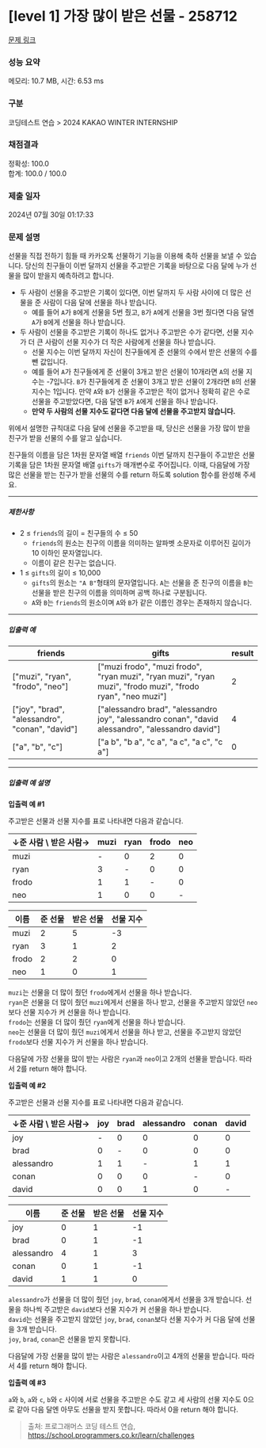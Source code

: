 # [level 1] 가장 많이 받은 선물 - 258712 

[문제 링크](https://school.programmers.co.kr/learn/courses/30/lessons/258712) 

### 성능 요약

메모리: 10.7 MB, 시간: 6.53 ms

### 구분

코딩테스트 연습 > 2024 KAKAO WINTER INTERNSHIP

### 채점결과

정확성: 100.0<br/>합계: 100.0 / 100.0

### 제출 일자

2024년 07월 30일 01:17:33

### 문제 설명

<p>선물을 직접 전하기 힘들 때 카카오톡 선물하기 기능을 이용해 축하 선물을 보낼 수 있습니다. 당신의 친구들이 이번 달까지 선물을 주고받은 기록을 바탕으로 다음 달에 누가 선물을 많이 받을지 예측하려고 합니다.</p>

<ul>
<li>두 사람이 선물을 주고받은 기록이 있다면, 이번 달까지 두 사람 사이에 더 많은 선물을 준 사람이 다음 달에 선물을 하나 받습니다.

<ul>
<li>예를 들어 <code>A</code>가 <code>B</code>에게 선물을 5번 줬고, <code>B</code>가 <code>A</code>에게 선물을 3번 줬다면 다음 달엔 <code>A</code>가 <code>B</code>에게 선물을 하나 받습니다.</li>
</ul></li>
<li>두 사람이 선물을 주고받은 기록이 하나도 없거나 주고받은 수가 같다면, 선물 지수가 더 큰 사람이 선물 지수가 더 작은 사람에게 선물을 하나 받습니다.

<ul>
<li>선물 지수는 이번 달까지 자신이 친구들에게 준 선물의 수에서 받은 선물의 수를 뺀 값입니다.</li>
<li>예를 들어 <code>A</code>가 친구들에게 준 선물이 3개고 받은 선물이 10개라면 <code>A</code>의 선물 지수는 -7입니다. <code>B</code>가 친구들에게 준 선물이 3개고 받은 선물이 2개라면 <code>B</code>의 선물 지수는 1입니다. 만약 <code>A</code>와 <code>B</code>가 선물을 주고받은 적이 없거나 정확히 같은 수로 선물을 주고받았다면, 다음 달엔 <code>B</code>가 <code>A</code>에게 선물을 하나 받습니다.</li>
<li><strong>만약 두 사람의 선물 지수도 같다면 다음 달에 선물을 주고받지 않습니다.</strong></li>
</ul></li>
</ul>

<p>위에서 설명한 규칙대로 다음 달에 선물을 주고받을 때, 당신은 선물을 가장 많이 받을 친구가 받을 선물의 수를 알고 싶습니다.</p>

<p>친구들의 이름을 담은 1차원 문자열 배열 <code>friends</code> 이번 달까지 친구들이 주고받은 선물 기록을 담은 1차원 문자열 배열 <code>gifts</code>가 매개변수로 주어집니다. 이때, 다음달에 가장 많은 선물을 받는 친구가 받을 선물의 수를 return 하도록 solution 함수를 완성해 주세요.</p>

<hr>

<h5>제한사항</h5>

<ul>
<li>2 ≤ <code>friends</code>의 길이 = 친구들의 수 ≤ 50

<ul>
<li><code>friends</code>의 원소는 친구의 이름을 의미하는 알파벳 소문자로 이루어진 길이가 10 이하인 문자열입니다.</li>
<li>이름이 같은 친구는 없습니다.</li>
</ul></li>
<li>1 ≤ <code>gifts</code>의 길이 ≤ 10,000

<ul>
<li><code>gifts</code>의 원소는 <code>"A B"</code>형태의 문자열입니다. <code>A</code>는 선물을 준 친구의 이름을 <code>B</code>는 선물을 받은 친구의 이름을 의미하며 공백 하나로 구분됩니다.</li>
<li><code>A</code>와 <code>B</code>는 <code>friends</code>의 원소이며 <code>A</code>와 <code>B</code>가 같은 이름인 경우는 존재하지 않습니다.</li>
</ul></li>
</ul>

<hr>

<h5>입출력 예</h5>
<table class="table">
        <thead><tr>
<th>friends</th>
<th>gifts</th>
<th>result</th>
</tr>
</thead>
        <tbody><tr>
<td>["muzi", "ryan", "frodo", "neo"]</td>
<td>["muzi frodo", "muzi frodo", "ryan muzi", "ryan muzi", "ryan muzi", "frodo muzi", "frodo ryan", "neo muzi"]</td>
<td>2</td>
</tr>
<tr>
<td>["joy", "brad", "alessandro", "conan", "david"]</td>
<td>["alessandro brad", "alessandro joy", "alessandro conan", "david alessandro", "alessandro david"]</td>
<td>4</td>
</tr>
<tr>
<td>["a", "b", "c"]</td>
<td>["a b", "b a", "c a", "a c", "a c", "c a"]</td>
<td>0</td>
</tr>
</tbody>
      </table>
<hr>

<h5>입출력 예 설명</h5>

<p><strong>입출력 예 #1</strong></p>

<p>주고받은 선물과 선물 지수를 표로 나타내면 다음과 같습니다.</p>
<table class="table">
        <thead><tr>
<th>↓준 사람 \ 받은 사람→</th>
<th>muzi</th>
<th>ryan</th>
<th>frodo</th>
<th>neo</th>
</tr>
</thead>
        <tbody><tr>
<td>muzi</td>
<td>-</td>
<td>0</td>
<td>2</td>
<td>0</td>
</tr>
<tr>
<td>ryan</td>
<td>3</td>
<td>-</td>
<td>0</td>
<td>0</td>
</tr>
<tr>
<td>frodo</td>
<td>1</td>
<td>1</td>
<td>-</td>
<td>0</td>
</tr>
<tr>
<td>neo</td>
<td>1</td>
<td>0</td>
<td>0</td>
<td>-</td>
</tr>
</tbody>
      </table><table class="table">
        <thead><tr>
<th>이름</th>
<th>준 선물</th>
<th>받은 선물</th>
<th>선물 지수</th>
</tr>
</thead>
        <tbody><tr>
<td>muzi</td>
<td>2</td>
<td>5</td>
<td>-3</td>
</tr>
<tr>
<td>ryan</td>
<td>3</td>
<td>1</td>
<td>2</td>
</tr>
<tr>
<td>frodo</td>
<td>2</td>
<td>2</td>
<td>0</td>
</tr>
<tr>
<td>neo</td>
<td>1</td>
<td>0</td>
<td>1</td>
</tr>
</tbody>
      </table>
<p><code>muzi</code>는 선물을 더 많이 줬던 <code>frodo</code>에게서 선물을 하나 받습니다.<br>
<code>ryan</code>은 선물을 더 많이 줬던 <code>muzi</code>에게서 선물을 하나 받고, 선물을 주고받지 않았던 <code>neo</code>보다 선물 지수가 커 선물을 하나 받습니다.<br>
<code>frodo</code>는 선물을 더 많이 줬던 <code>ryan</code>에게 선물을 하나 받습니다.<br>
<code>neo</code>는 선물을 더 많이 줬던 <code>muzi</code>에게서 선물을 하나 받고, 선물을 주고받지 않았던 <code>frodo</code>보다 선물 지수가 커 선물을 하나 받습니다.</p>

<p>다음달에 가장 선물을 많이 받는 사람은 <code>ryan</code>과 <code>neo</code>이고 2개의 선물을 받습니다. 따라서 2를 return 해야 합니다.</p>

<p><strong>입출력 예 #2</strong></p>

<p>주고받은 선물과 선물 지수를 표로 나타내면 다음과 같습니다.</p>
<table class="table">
        <thead><tr>
<th>↓준 사람 \ 받은 사람→</th>
<th>joy</th>
<th>brad</th>
<th>alessandro</th>
<th>conan</th>
<th>david</th>
</tr>
</thead>
        <tbody><tr>
<td>joy</td>
<td>-</td>
<td>0</td>
<td>0</td>
<td>0</td>
<td>0</td>
</tr>
<tr>
<td>brad</td>
<td>0</td>
<td>-</td>
<td>0</td>
<td>0</td>
<td>0</td>
</tr>
<tr>
<td>alessandro</td>
<td>1</td>
<td>1</td>
<td>-</td>
<td>1</td>
<td>1</td>
</tr>
<tr>
<td>conan</td>
<td>0</td>
<td>0</td>
<td>0</td>
<td>-</td>
<td>0</td>
</tr>
<tr>
<td>david</td>
<td>0</td>
<td>0</td>
<td>1</td>
<td>0</td>
<td>-</td>
</tr>
</tbody>
      </table><table class="table">
        <thead><tr>
<th>이름</th>
<th>준 선물</th>
<th>받은 선물</th>
<th>선물 지수</th>
</tr>
</thead>
        <tbody><tr>
<td>joy</td>
<td>0</td>
<td>1</td>
<td>-1</td>
</tr>
<tr>
<td>brad</td>
<td>0</td>
<td>1</td>
<td>-1</td>
</tr>
<tr>
<td>alessandro</td>
<td>4</td>
<td>1</td>
<td>3</td>
</tr>
<tr>
<td>conan</td>
<td>0</td>
<td>1</td>
<td>-1</td>
</tr>
<tr>
<td>david</td>
<td>1</td>
<td>1</td>
<td>0</td>
</tr>
</tbody>
      </table>
<p><code>alessandro</code>가 선물을 더 많이 줬던 <code>joy</code>, <code>brad</code>, <code>conan</code>에게서 선물을 3개 받습니다. 선물을 하나씩 주고받은 <code>david</code>보다 선물 지수가 커 선물을 하나 받습니다.<br>
<code>david</code>는 선물을 주고받지 않았던 <code>joy</code>, <code>brad</code>, <code>conan</code>보다 선물 지수가 커 다음 달에 선물을 3개 받습니다.<br>
<code>joy</code>, <code>brad</code>, <code>conan</code>은 선물을 받지 못합니다.</p>

<p>다음달에 가장 선물을 많이 받는 사람은 <code>alessandro</code>이고 4개의 선물을 받습니다. 따라서 4를 return 해야 합니다.</p>

<p><strong>입출력 예 #3</strong></p>

<p><code>a</code>와 <code>b</code>, <code>a</code>와 <code>c</code>, <code>b</code>와 <code>c</code> 사이에 서로 선물을 주고받은 수도 같고 세 사람의 선물 지수도 0으로 같아 다음 달엔 아무도 선물을 받지 못합니다. 따라서 0을 return 해야 합니다.</p>


> 출처: 프로그래머스 코딩 테스트 연습, https://school.programmers.co.kr/learn/challenges
